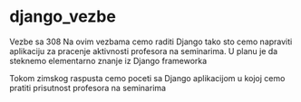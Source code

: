 django_vezbe
============

Vezbe sa 308
Na ovim vezbama cemo raditi Django tako sto cemo napraviti aplikaciju za pracenje aktivnosti profesora na seminarima.
U planu je da steknemo elementarno znanje iz Django frameworka

Tokom zimskog raspusta cemo poceti sa Django aplikacijom u kojoj cemo pratiti prisutnost profesora na seminarima
